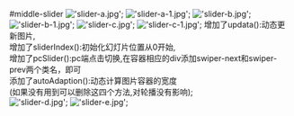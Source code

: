 #middle-slider
!['slider-a.jpg'](https://coding.net/u/a_boy/p/mobile-touch-slider/git/blob/dev/imgs/a.jpg);
!['slider-a-1.jpg'](https://coding.net/u/a_boy/p/mobile-touch-slider/git/blob/dev/imgs/a-1.jpg);
!['slider-b.jpg'](https://coding.net/u/a_boy/p/mobile-touch-slider/git/blob/dev/imgs/b.jpg);
!['slider-b-1.jpg'](https://coding.net/u/a_boy/p/mobile-touch-slider/git/blob/dev/imgs/b-1.jpg);
!['slider-c.jpg'](https://coding.net/u/a_boy/p/mobile-touch-slider/git/blob/dev/imgs/c.jpg);
!['slider-c-1.jpg'](https://coding.net/u/a_boy/p/mobile-touch-slider/git/blob/dev/imgs/c-1.jpg);
增加了updata():动态更新图片,<br />
增加了sliderIndex():初始化幻灯片位置从0开始,<br />
增加了pcSlider():pc端点击切换,在容器相应的div添加swiper-next和swiper-prev两个类名，即可<br />
添加了autoAdaption():动态计算图片容器的宽度<br />
(如果没有用到可以删除这四个方法,对轮播没有影响);<br />
!['slider-d.jpg'](https://coding.net/u/a_boy/p/mobile-touch-slider/git/blob/dev/imgs/d.jpg);
!['slider-e.jpg'](https://coding.net/u/a_boy/p/mobile-touch-slider/git/blob/dev/imgs/e.jpg);